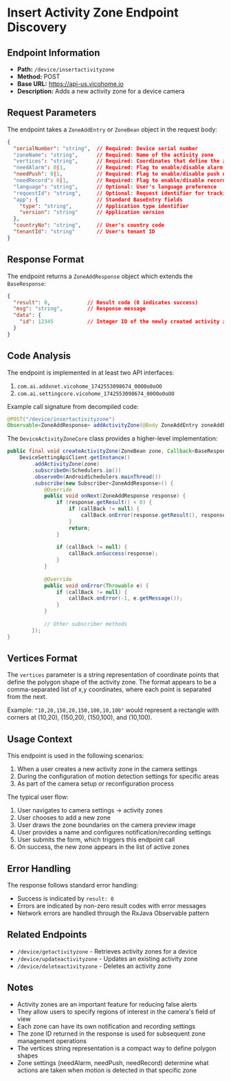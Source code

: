 # Insert Activity Zone Endpoint Discovery

## Endpoint Information
- **Path:** `/device/insertactivityzone`
- **Method:** POST
- **Base URL:** https://api-us.vicohome.io
- **Description:** Adds a new activity zone for a device camera

## Request Parameters
The endpoint takes a `ZoneAddEntry` or `ZoneBean` object in the request body:

```json
{
  "serialNumber": "string",  // Required: Device serial number
  "zoneName": "string",      // Required: Name of the activity zone
  "vertices": "string",      // Required: Coordinates that define the zone boundary
  "needAlarm": 0|1,          // Required: Flag to enable/disable alarm (0=disabled, 1=enabled)
  "needPush": 0|1,           // Required: Flag to enable/disable push notifications
  "needRecord": 0|1,         // Required: Flag to enable/disable recording for events
  "language": "string",      // Optional: User's language preference
  "requestId": "string",     // Optional: Request identifier for tracking
  "app": {                   // Standard BaseEntry fields
    "type": "string",        // Application type identifier
    "version": "string"      // Application version
  },
  "countryNo": "string",     // User's country code
  "tenantId": "string"       // User's tenant ID
}
```

## Response Format
The endpoint returns a `ZoneAddResponse` object which extends the `BaseResponse`:

```json
{
  "result": 0,            // Result code (0 indicates success)
  "msg": "string",        // Response message
  "data": {
    "id": 12345           // Integer ID of the newly created activity zone
  }
}
```

## Code Analysis
The endpoint is implemented in at least two API interfaces:
1. `com.ai.addxnet.vicohome_1742553098674_00O0o0oOO`
2. `com.ai.settingcore.vicohome_1742553098674_00O0o0oOO`

Example call signature from decompiled code:
```java
@POST("/device/insertactivityzone")
Observable<ZoneAddResponse> addActivityZone(@Body ZoneAddEntry zoneAddEntry);
```

The `DeviceActivityZoneCore` class provides a higher-level implementation:
```java
public final void createActivityZone(ZoneBean zone, Callback<BaseResponse> callBack) {
    DeviceSettingApiClient.getInstance()
        .addActivityZone(zone)
        .subscribeOn(Schedulers.io())
        .observeOn(AndroidSchedulers.mainThread())
        .subscribe(new Subscriber<ZoneAddResponse>() {
            @Override
            public void onNext(ZoneAddResponse response) {
                if (response.getResult() < 0) {
                    if (callBack != null) {
                        callBack.onError(response.getResult(), response.getMsg());
                    }
                    return;
                }
                
                if (callBack != null) {
                    callBack.onSuccess(response);
                }
            }
            
            @Override
            public void onError(Throwable e) {
                if (callBack != null) {
                    callBack.onError(-1, e.getMessage());
                }
            }
            
            // Other subscriber methods
        });
}
```

## Vertices Format
The `vertices` parameter is a string representation of coordinate points that define the polygon shape of the activity zone. The format appears to be a comma-separated list of x,y coordinates, where each point is separated from the next.

Example: `"10,20,150,20,150,100,10,100"` would represent a rectangle with corners at (10,20), (150,20), (150,100), and (10,100).

## Usage Context
This endpoint is used in the following scenarios:
1. When a user creates a new activity zone in the camera settings
2. During the configuration of motion detection settings for specific areas
3. As part of the camera setup or reconfiguration process

The typical user flow:
1. User navigates to camera settings → activity zones
2. User chooses to add a new zone
3. User draws the zone boundaries on the camera preview image
4. User provides a name and configures notification/recording settings
5. User submits the form, which triggers this endpoint call
6. On success, the new zone appears in the list of active zones

## Error Handling
The response follows standard error handling:
- Success is indicated by `result: 0`
- Errors are indicated by non-zero result codes with error messages
- Network errors are handled through the RxJava Observable pattern

## Related Endpoints
- `/device/getactivityzone` - Retrieves activity zones for a device
- `/device/updateactivityzone` - Updates an existing activity zone
- `/device/deleteactivityzone` - Deletes an activity zone

## Notes
- Activity zones are an important feature for reducing false alerts
- They allow users to specify regions of interest in the camera's field of view
- Each zone can have its own notification and recording settings
- The zone ID returned in the response is used for subsequent zone management operations
- The vertices string representation is a compact way to define polygon shapes
- Zone settings (needAlarm, needPush, needRecord) determine what actions are taken when motion is detected in that specific zone